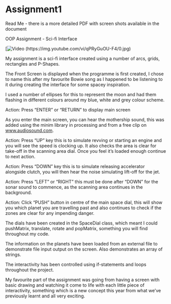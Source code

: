 # Assignment1

Read Me - there is a more detailed PDF with screen shots available in the document

OOP Assignment - Sci-fi Interface

[![Video (https://img.youtube.com/vi/qPRyGuOU-F4/0.jpg)](https://www.youtube.com/watch?v=qPRyGuOU-F4)

My assignment is a sci-fi interface created using a number of arcs, grids, rectangles and P-Shapes.

The Front Screen is displayed when the programme is first created, I chose to name this after my favourite Bowie song as I happened to be listening to it during creating the interface for some spacey inspiration.

I used a number of ellipses for this to represent the moon and had them flashing in different colours around my blue, white and grey colour scheme.

Action: Press “ENTER” or “RETURN” to display main screen 

As you enter the main screen, you can hear the mothership sound, this was added using the minim library in processing and from a free clip on www.audiosound.com. 

Action: Press “UP” key this is to simulate revving or starting an engine and you will see the speed is clocking up. It also checks the area is clear for take-off in the scanning area dial. Once you feel it’s loaded enough continue to next action.

Action: Press “DOWN” key this is to simulate releasing accelerator alongside clutch, you will then hear the noise simulating lift-off for the jet.

Action: Press “LEFT” or “RIGHT” this must be done after “DOWN” for the sonar sound to commence, as the scanning area continues in the background.

Action: Click “PUSH” button in centre of the main space dial, this will show you which planet you are travelling past and also continues to check if the zones are clear for any impending danger.

The dials have been created in the SpaceDial class, which meant I could pushMatrix, translate, rotate and popMatrix, something you will find throughout my code.

The information on the planets have been loaded from an external file to demonstrate file input output on the screen. Also demonstrates an array of strings.

The interactivity has been controlled using if-statements and loops throughout the project.

My favourite part of the assignment was going from having a screen with basic drawing and watching it come to life with each little piece of interactivity, something which is a new concept this year from what we’ve previously learnt and all very exciting.
